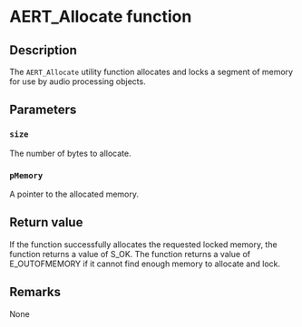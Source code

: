# AERT_Allocate function

## Description

The `AERT_Allocate` utility function allocates and locks a segment of memory for use by audio processing objects.

## Parameters

### `size`

The number of bytes to allocate.

### `pMemory`

A pointer to the allocated memory.

## Return value

If the function successfully allocates the requested locked memory, the function returns a value of S_OK. The function returns a value of E_OUTOFMEMORY if it cannot find enough memory to allocate and lock.

## Remarks

None